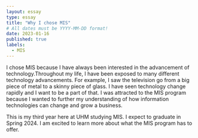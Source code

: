 ```yaml
---
layout: essay
type: essay
title: "Why I chose MIS"
# All dates must be YYYY-MM-DD format!
date: 2023-01-16
published: true
labels:
  - MIS
---
```

I chose MIS because I have always been interested in the advancement of technology.Throughout my life, I have been exposed to many different technology advancements. For example, I saw the television go from a big piece of metal to a skinny piece of glass. I have seen technology change rapidly and I want to be a part of that. I was attracted to the MIS program because I wanted to further my understanding of how information technologies can change and grow a business. 

This is my third year here at UHM studying MIS. I expect to graduate in Spring 2024. I am excited to learn more about what the MIS program has to offer. 
